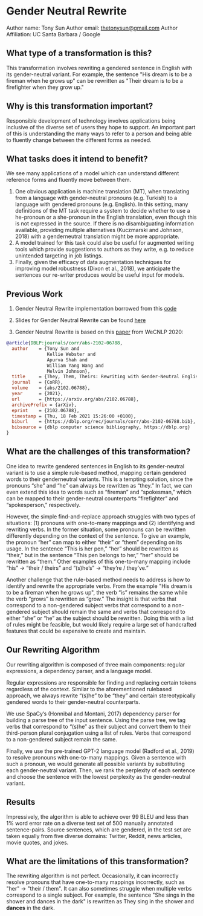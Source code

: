 # Gender Neutral Rewrite
Author name: Tony Sun
Author email: thetonysun@gmail.com
Author Affiliation: UC Santa Barbara / Google

## What type of a transformation is this?
This transformation involves rewriting a gendered sentence in English with its gender-neutral variant. For example, the 
sentence "His dream is to be a fireman when he grows up" can be rewritten as "Their dream is to be a firefighter when 
they grow up."

## Why is this transformation important?
Responsible development of technology involves applications being inclusive of the diverse set of users they hope to 
support. An important part of this is understanding the many ways to refer to a person and being able to fluently change 
between the different forms as needed.

## What tasks does it intend to benefit?
We see many applications of a model which can understand different reference forms and fluently move between them. 
<ol>
<li>One obvious application is machine translation (MT), when translating from a language with gender-neutral pronouns (e.g. 
Turkish) to a language with gendered pronouns (e.g. English). In this setting, many definitions of the MT task require a 
system to decide whether to use a he-pronoun or a she-pronoun in the English translation, even though this is not 
expressed in the source. If there is no disambiguating information available, providing multiple alternatives 
(Kuczmarski and Johnson, 2018) with a genderneutral translation might be more appropriate. </li>
<li>A model trained for this task 
could also be useful for augmented writing tools which provide suggestions to authors as they write, e.g. to reduce 
unintended targeting in job listings. </li>
<li>Finally, given the efficacy of data augmentation techniques for improving model 
robustness (Dixon et al., 2018), we anticipate the sentences our re-writer produces would be useful input for models.
</li>
</ol>

## Previous Work
1) Gender Neutral Rewrite implementation borrowed from this [code](xhttps://github.com/googleinterns/tony-sun-intern-project)

2) Slides for Gender Neutral Rewrite can be found [here](https://docs.google.com/presentation/d/12kQn7YT8sxoYSTktcy-NWiVejJbQ0aaigfGMxxXkW_A/edit?usp=sharing)

3) Gender Neutral Rewrite is based on this [paper](https://arxiv.org/abs/2102.06788) from WeCNLP 2020:
```bibtex
@article{DBLP:journals/corr/abs-2102-06788,
  author    = {Tony Sun and
               Kellie Webster and
               Apurva Shah and
               William Yang Wang and
               Melvin Johnson},
  title     = {They, Them, Theirs: Rewriting with Gender-Neutral English},
  journal   = {CoRR},
  volume    = {abs/2102.06788},
  year      = {2021},
  url       = {https://arxiv.org/abs/2102.06788},
  archivePrefix = {arXiv},
  eprint    = {2102.06788},
  timestamp = {Thu, 18 Feb 2021 15:26:00 +0100},
  biburl    = {https://dblp.org/rec/journals/corr/abs-2102-06788.bib},
  bibsource = {dblp computer science bibliography, https://dblp.org}
}
```

## What are the challenges of this transformation?
One idea to rewrite gendered sentences in English to its gender-neutral
variant is to use a simple rule-based method,
mapping certain gendered words to their genderneutral variants. This is a tempting solution, since
the pronouns “she” and “he” can always be rewritten as “they.” In fact, we can even extend this
idea to words such as “fireman” and “spokesman,”
which can be mapped to their gender-neutral counterparts “firefighter” and “spokesperson,” respectively.

However, the simple find-and-replace approach
struggles with two types of situations: (1) pronouns with one-to-many mappings and (2) identifying and rewriting verbs. In the former situation,
some pronouns can be rewritten differently depending on the context of the sentence. To give
an example, the pronoun “her” can map to either “their” or “them” depending on its usage.
In the sentence “This is her pen,” “her” should
be rewritten as “their,” but in the sentence “This
pen belongs to her,” “her” should be rewritten as
“them.” Other examples of this one-to-many mapping include “his” &#8594; “their / theirs” and “(s)he’s”
&#8594; “they’re / they’ve.”

Another challenge that the rule-based method
needs to address is how to identify and rewrite the
appropriate verbs. From the example "His dream is to be a fireman when he grows up", the verb “is” remains the same while the verb
“grows” is rewritten as “grow.” The insight is that
verbs that correspond to a non-gendered subject
verbs that correspond to a non-gendered subject
should remain the same and verbs that correspond
to either “she” or “he” as the subject should be
rewritten. Doing this with a list of rules might be
feasible, but would likely require a large set of
handcrafted features that could be expensive to
create and maintain.

## Our Rewriting Algorithm
Our rewriting algorithm is composed of three
main components: regular expressions, a dependency parser, and a language model.

Regular expressions are responsible for finding and replacing certain tokens regardless of
the context. Similar to the aforementioned rulebased approach, we always rewrite “(s)he” to be
“they” and certain stereotypically gendered words
to their gender-neutral counterparts.

We use SpaCy’s (Honnibal and Montani, 2017)
dependency parser for building a parse tree of the
input sentence. Using the parse tree, we tag verbs
that correspond to “(s)he” as their subject and convert them to their third-person plural conjugation
using a list of rules. Verbs that correspond to a
non-gendered subject remain the same.

Finally, we use the pre-trained GPT-2 language
model (Radford et al., 2019) to resolve pronouns
with one-to-many mappings. Given a sentence
with such a pronoun, we would generate all possible variants by substituting each gender-neutral
variant. Then, we rank the perplexity of each
sentence and choose the sentence with the lowest
perplexity as the gender-neutral variant.

## Results

Impressively, the algorithm is able to achieve over 99 BLEU and less than 1% word
error rate on a diverse test set of 500 manually annotated sentence-pairs. Source sentences, which are gendered, in the test set are
taken equally from five diverse domains: Twitter,
Reddit, news articles, movie quotes, and jokes.

## What are the limitations of this transformation?
The rewriting algorithm is not perfect. Occasionally, it can incorrectly resolve pronouns that have one-to-many mappings 
incorrectly, such as "her" &#8594; "their / them". It can also sometimes struggle when multiple verbs correspond to a 
single subject. For example, the sentence "She sings in the shower and dances in the dark" is rewritten as They sing in the shower and
**dances** in the dark. 